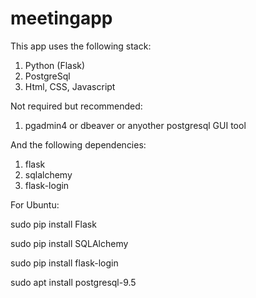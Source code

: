 # meetingapp
This app uses the following stack:
1) Python (Flask) 
2) PostgreSql
3) Html, CSS, Javascript

Not required but recommended:
1) pgadmin4 or dbeaver or anyother postgresql GUI tool

And the following dependencies:
1) flask
2) sqlalchemy
3) flask-login

For Ubuntu:

sudo pip install Flask

sudo pip install SQLAlchemy

sudo pip install flask-login

sudo apt install postgresql-9.5




